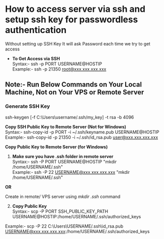 # How to access server via ssh and setup ssh key for passwordless authentication
Without setting up SSH Key It will ask Password each time we try to get access

- **To Get Access via SSH**  
Syntax:- ssh -p PORT USERNAME@HOSTIP  
Example:- ssh -p 21350 root@xxx.xxx.xxx.xxx


## **Note:- Run Below Commands on Your Local Machine, Not on Your VPS or Remote Server**

### **Generate SSH Key**  
ssh-keygen [-f C:\Users\username/.ssh/my_key] -t rsa -b 4096  

**Copy SSH Public Key to Remote Server (Not for Windows)**  
Syntax:- ssh-copy-id -p PORT -i ~/.ssh/keyname.pub USERNAME@HOSTIP  
Example:- ssh-copy-id -p 21350 -i ~/.ssh/id_rsa.pub user@xxx.xxx.xxx.xxx  


**Copy Public Key to Remote Server (for Windows)**  

1. **Make sure you have .ssh folder in remote server**  
Syntax:- ssh -P PORT USERNAME@HOSTIP "mkdir /home/USERNAME/.ssh"  
Example:- ssh -P 22 USERNAME@xxx.xxx.xxx.xxx "mkdir /home/USERNAME/.ssh"  

**OR**  

Create in remote/ VPS server using *mkdir .ssh* command

2. **Copy Public Key**  
Syntax:- scp -P PORT SSH_PUBLIC_KEY_PATH USERNAME@HOSTIP:/home/USERNAME/.ssh/authorized_keys  

Example:- scp -P 22 C:\Users\USERNAME/.ssh\id_rsa.pub USERNAME@xxx.xxx.xxx.xxx:/home/USERNAME/.ssh/authorized_keys  
